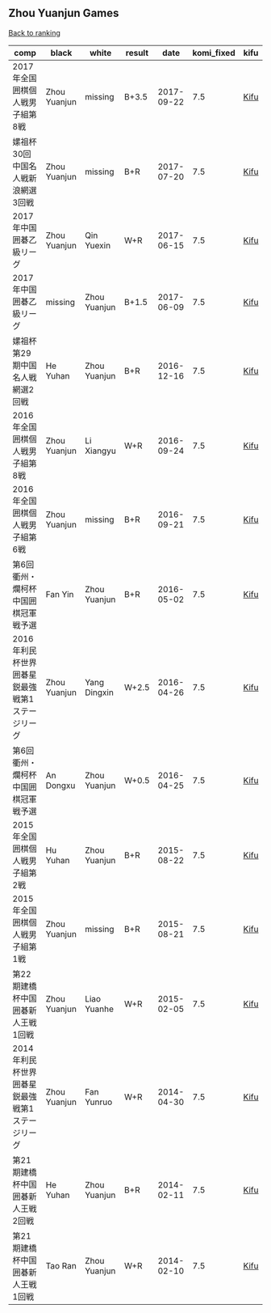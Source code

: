 ## Zhou Yuanjun Games

[Back to ranking](index.md)




| **comp** | **black** | **white** | **result** | **date** | **komi_fixed** | **kifu** | 
| --- | --- | --- | --- | --- | --- | --- |
| 2017年全国囲棋個人戦男子組第8戦 | Zhou Yuanjun | missing | B+3.5 | 2017-09-22 | 7.5 | [Kifu](https://kifudepot.net/kifucontents.php?id=GxHvuIBqybZ67sckXNxYQg%3D%3D) | 
| 嫘祖杯30回中国名人戦新浪網選3回戦 | Zhou Yuanjun | missing | B+R | 2017-07-20 | 7.5 | [Kifu](https://kifudepot.net/kifucontents.php?id=MmJ20jrumdS%2F1QpP6JCYwg%3D%3D) | 
| 2017年中国囲碁乙級リーグ | Zhou Yuanjun | Qin Yuexin | W+R | 2017-06-15 | 7.5 | [Kifu](https://kifudepot.net/kifucontents.php?id=6o4SnZ3o9%2BX%2FxTHqGtSQ2w%3D%3D) | 
| 2017年中国囲碁乙級リーグ | missing | Zhou Yuanjun | B+1.5 | 2017-06-09 | 7.5 | [Kifu](https://kifudepot.net/kifucontents.php?id=C7PpG5S95dl%2Fcc4w6RDclA%3D%3D) | 
| 嫘祖杯第29期中国名人戦網選2回戦 | He Yuhan | Zhou Yuanjun | B+R | 2016-12-16 | 7.5 | [Kifu](https://kifudepot.net/kifucontents.php?id=RzAgh5iCAXPq8%2FReHqK7QQ%3D%3D) | 
| 2016年全国囲棋個人戦男子組第8戦 | Zhou Yuanjun | Li Xiangyu | W+R | 2016-09-24 | 7.5 | [Kifu](https://kifudepot.net/kifucontents.php?id=3YqjTouBvjKgGJ0oKO0C1g%3D%3D) | 
| 2016年全国囲棋個人戦男子組第6戦 | Zhou Yuanjun | missing | B+R | 2016-09-21 | 7.5 | [Kifu](https://kifudepot.net/kifucontents.php?id=tYcNnPQODT3ej2ddE96rOQ%3D%3D) | 
| 第6回衢州・爛柯杯中国囲棋冠軍戦予選 | Fan Yin | Zhou Yuanjun | B+R | 2016-05-02 | 7.5 | [Kifu](https://kifudepot.net/kifucontents.php?id=jsgEsO%2BL0HDaNEhKDkd5ng%3D%3D) | 
| 2016年利民杯世界囲碁星鋭最強戦第1ステージリーグ | Zhou Yuanjun | Yang Dingxin | W+2.5 | 2016-04-26 | 7.5 | [Kifu](https://kifudepot.net/kifucontents.php?id=cMamB8oY3Vbhhfch4IemQw%3D%3D) | 
| 第6回衢州・爛柯杯中国囲棋冠軍戦予選 | An Dongxu | Zhou Yuanjun | W+0.5 | 2016-04-25 | 7.5 | [Kifu](https://kifudepot.net/kifucontents.php?id=GZXo5sSoOYZCpqySxCesVg%3D%3D) | 
| 2015年全国囲棋個人戦男子組第2戦 | Hu Yuhan | Zhou Yuanjun | B+R | 2015-08-22 | 7.5 | [Kifu](https://kifudepot.net/kifucontents.php?id=DMpvfNFpl9sTumT2XORMYA%3D%3D) | 
| 2015年全国囲棋個人戦男子組第1戦 | Zhou Yuanjun | missing | B+R | 2015-08-21 | 7.5 | [Kifu](https://kifudepot.net/kifucontents.php?id=jEMLiG7Ksnms0nwcDWbqxg%3D%3D) | 
| 第22期建橋杯中国囲碁新人王戦1回戦 | Zhou Yuanjun | Liao Yuanhe | W+R | 2015-02-05 | 7.5 | [Kifu](https://kifudepot.net/kifucontents.php?id=5S6mzL7fbDthe3nt3dKtgw%3D%3D) | 
| 2014年利民杯世界囲碁星鋭最強戦第1ステージリーグ | Zhou Yuanjun | Fan Yunruo | W+R | 2014-04-30 | 7.5 | [Kifu](https://kifudepot.net/kifucontents.php?id=9cbzhLEWNva9JuUD6wkIYA%3D%3D) | 
| 第21期建橋杯中国囲碁新人王戦2回戦 | He Yuhan | Zhou Yuanjun | B+R | 2014-02-11 | 7.5 | [Kifu](https://kifudepot.net/kifucontents.php?id=7Xa97KWHcyZW%2BPZYd%2FHHOA%3D%3D) | 
| 第21期建橋杯中国囲碁新人王戦1回戦 | Tao Ran | Zhou Yuanjun | W+R | 2014-02-10 | 7.5 | [Kifu](https://kifudepot.net/kifucontents.php?id=7bFyNwsC0TFtRz3OuHddjg%3D%3D) |




